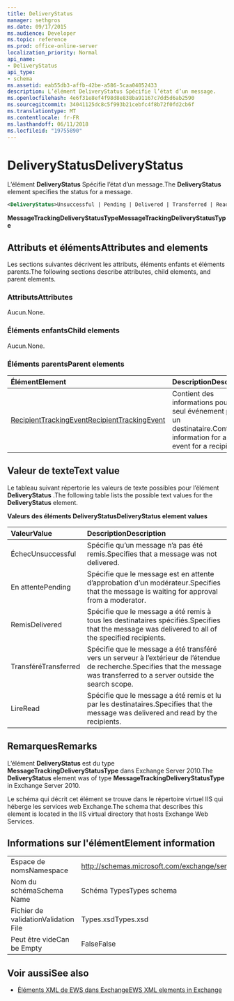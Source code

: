 ```yaml
---
title: DeliveryStatus
manager: sethgros
ms.date: 09/17/2015
ms.audience: Developer
ms.topic: reference
ms.prod: office-online-server
localization_priority: Normal
api_name:
- DeliveryStatus
api_type:
- schema
ms.assetid: eab55db3-affb-42be-a586-5caa04052433
description: L’élément DeliveryStatus Spécifie l’état d’un message.
ms.openlocfilehash: 4e6f31e8ef4f98d8e838ba91167c7dd5d6ab2590
ms.sourcegitcommit: 34041125dc8c5f993b21cebfc4f8b72f0fd2cb6f
ms.translationtype: MT
ms.contentlocale: fr-FR
ms.lasthandoff: 06/11/2018
ms.locfileid: "19755890"
---
```

# <a name="deliverystatus"></a><span data-ttu-id="85b2c-103">DeliveryStatus</span><span class="sxs-lookup"><span data-stu-id="85b2c-103">DeliveryStatus</span></span>

<span data-ttu-id="85b2c-104">L’élément **DeliveryStatus** Spécifie l’état d’un message.</span><span class="sxs-lookup"><span data-stu-id="85b2c-104">The **DeliveryStatus** element specifies the status for a message.</span></span> 
  
```XML
<DeliveryStatus>Unsuccessful | Pending | Delivered | Transferred | Read</DeliveryStatus>
```

 <span data-ttu-id="85b2c-105">**MessageTrackingDeliveryStatusType**</span><span class="sxs-lookup"><span data-stu-id="85b2c-105">**MessageTrackingDeliveryStatusType**</span></span>
## <a name="attributes-and-elements"></a><span data-ttu-id="85b2c-106">Attributs et éléments</span><span class="sxs-lookup"><span data-stu-id="85b2c-106">Attributes and elements</span></span>

<span data-ttu-id="85b2c-107">Les sections suivantes décrivent les attributs, éléments enfants et éléments parents.</span><span class="sxs-lookup"><span data-stu-id="85b2c-107">The following sections describe attributes, child elements, and parent elements.</span></span>
  
### <a name="attributes"></a><span data-ttu-id="85b2c-108">Attributs</span><span class="sxs-lookup"><span data-stu-id="85b2c-108">Attributes</span></span>

<span data-ttu-id="85b2c-109">Aucun.</span><span class="sxs-lookup"><span data-stu-id="85b2c-109">None.</span></span>
  
### <a name="child-elements"></a><span data-ttu-id="85b2c-110">Éléments enfants</span><span class="sxs-lookup"><span data-stu-id="85b2c-110">Child elements</span></span>

<span data-ttu-id="85b2c-111">Aucun.</span><span class="sxs-lookup"><span data-stu-id="85b2c-111">None.</span></span>
  
### <a name="parent-elements"></a><span data-ttu-id="85b2c-112">Éléments parents</span><span class="sxs-lookup"><span data-stu-id="85b2c-112">Parent elements</span></span>

|<span data-ttu-id="85b2c-113">**Élément**</span><span class="sxs-lookup"><span data-stu-id="85b2c-113">**Element**</span></span>|<span data-ttu-id="85b2c-114">**Description**</span><span class="sxs-lookup"><span data-stu-id="85b2c-114">**Description**</span></span>|
|:-----|:-----|
|[<span data-ttu-id="85b2c-115">RecipientTrackingEvent</span><span class="sxs-lookup"><span data-stu-id="85b2c-115">RecipientTrackingEvent</span></span>](recipienttrackingevent.md) <br/> |<span data-ttu-id="85b2c-116">Contient des informations pour un seul événement pour un destinataire.</span><span class="sxs-lookup"><span data-stu-id="85b2c-116">Contains information for a single event for a recipient.</span></span>  <br/> |
   
## <a name="text-value"></a><span data-ttu-id="85b2c-117">Valeur de texte</span><span class="sxs-lookup"><span data-stu-id="85b2c-117">Text value</span></span>

<span data-ttu-id="85b2c-118">Le tableau suivant répertorie les valeurs de texte possibles pour l’élément **DeliveryStatus** .</span><span class="sxs-lookup"><span data-stu-id="85b2c-118">The following table lists the possible text values for the **DeliveryStatus** element.</span></span> 
  
<span data-ttu-id="85b2c-119">**Valeurs des éléments DeliveryStatus**</span><span class="sxs-lookup"><span data-stu-id="85b2c-119">**DeliveryStatus element values**</span></span>

|<span data-ttu-id="85b2c-120">**Valeur**</span><span class="sxs-lookup"><span data-stu-id="85b2c-120">**Value**</span></span>|<span data-ttu-id="85b2c-121">**Description**</span><span class="sxs-lookup"><span data-stu-id="85b2c-121">**Description**</span></span>|
|:-----|:-----|
|<span data-ttu-id="85b2c-122">Échec</span><span class="sxs-lookup"><span data-stu-id="85b2c-122">Unsuccessful</span></span>  <br/> |<span data-ttu-id="85b2c-123">Spécifie qu’un message n’a pas été remis.</span><span class="sxs-lookup"><span data-stu-id="85b2c-123">Specifies that a message was not delivered.</span></span>  <br/> |
|<span data-ttu-id="85b2c-124">En attente</span><span class="sxs-lookup"><span data-stu-id="85b2c-124">Pending</span></span>  <br/> |<span data-ttu-id="85b2c-125">Spécifie que le message est en attente d’approbation d’un modérateur.</span><span class="sxs-lookup"><span data-stu-id="85b2c-125">Specifies that the message is waiting for approval from a moderator.</span></span>  <br/> |
|<span data-ttu-id="85b2c-126">Remis</span><span class="sxs-lookup"><span data-stu-id="85b2c-126">Delivered</span></span>  <br/> |<span data-ttu-id="85b2c-127">Spécifie que le message a été remis à tous les destinataires spécifiés.</span><span class="sxs-lookup"><span data-stu-id="85b2c-127">Specifies that the message was delivered to all of the specified recipients.</span></span>  <br/> |
|<span data-ttu-id="85b2c-128">Transféré</span><span class="sxs-lookup"><span data-stu-id="85b2c-128">Transferred</span></span>  <br/> |<span data-ttu-id="85b2c-129">Spécifie que le message a été transféré vers un serveur à l’extérieur de l’étendue de recherche.</span><span class="sxs-lookup"><span data-stu-id="85b2c-129">Specifies that the message was transferred to a server outside the search scope.</span></span>  <br/> |
|<span data-ttu-id="85b2c-130">Lire</span><span class="sxs-lookup"><span data-stu-id="85b2c-130">Read</span></span>  <br/> |<span data-ttu-id="85b2c-131">Spécifie que le message a été remis et lu par les destinataires.</span><span class="sxs-lookup"><span data-stu-id="85b2c-131">Specifies that the message was delivered and read by the recipients.</span></span>  <br/> |
   
## <a name="remarks"></a><span data-ttu-id="85b2c-132">Remarques</span><span class="sxs-lookup"><span data-stu-id="85b2c-132">Remarks</span></span>

<span data-ttu-id="85b2c-133">L’élément **DeliveryStatus** est du type **MessageTrackingDeliveryStatusType** dans Exchange Server 2010.</span><span class="sxs-lookup"><span data-stu-id="85b2c-133">The **DeliveryStatus** element was of type **MessageTrackingDeliveryStatusType** in Exchange Server 2010.</span></span> 
  
<span data-ttu-id="85b2c-134">Le schéma qui décrit cet élément se trouve dans le répertoire virtuel IIS qui héberge les services web Exchange.</span><span class="sxs-lookup"><span data-stu-id="85b2c-134">The schema that describes this element is located in the IIS virtual directory that hosts Exchange Web Services.</span></span>
  
## <a name="element-information"></a><span data-ttu-id="85b2c-135">Informations sur l'élément</span><span class="sxs-lookup"><span data-stu-id="85b2c-135">Element information</span></span>

|||
|:-----|:-----|
|<span data-ttu-id="85b2c-136">Espace de noms</span><span class="sxs-lookup"><span data-stu-id="85b2c-136">Namespace</span></span>  <br/> |http://schemas.microsoft.com/exchange/services/2006/types  <br/> |
|<span data-ttu-id="85b2c-137">Nom du schéma</span><span class="sxs-lookup"><span data-stu-id="85b2c-137">Schema Name</span></span>  <br/> |<span data-ttu-id="85b2c-138">Schéma Types</span><span class="sxs-lookup"><span data-stu-id="85b2c-138">Types schema</span></span>  <br/> |
|<span data-ttu-id="85b2c-139">Fichier de validation</span><span class="sxs-lookup"><span data-stu-id="85b2c-139">Validation File</span></span>  <br/> |<span data-ttu-id="85b2c-140">Types.xsd</span><span class="sxs-lookup"><span data-stu-id="85b2c-140">Types.xsd</span></span>  <br/> |
|<span data-ttu-id="85b2c-141">Peut être vide</span><span class="sxs-lookup"><span data-stu-id="85b2c-141">Can be Empty</span></span>  <br/> |<span data-ttu-id="85b2c-142">False</span><span class="sxs-lookup"><span data-stu-id="85b2c-142">False</span></span>  <br/> |
   
## <a name="see-also"></a><span data-ttu-id="85b2c-143">Voir aussi</span><span class="sxs-lookup"><span data-stu-id="85b2c-143">See also</span></span>

- [<span data-ttu-id="85b2c-144">Éléments XML de EWS dans Exchange</span><span class="sxs-lookup"><span data-stu-id="85b2c-144">EWS XML elements in Exchange</span></span>](ews-xml-elements-in-exchange.md)

